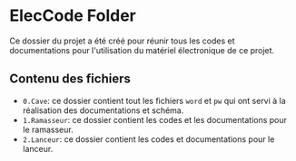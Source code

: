 # ElecCode Folder
Ce dossier du projet a été créé pour réunir tous les codes et documentations pour l'utilisation du matériel électronique de ce projet.

## Contenu des fichiers
* `0.Cave`: ce dossier contient tout les fichiers `word` et `pw` qui ont servi à la réalisation des documentations et schéma.
* `1.Ramasseur`: ce dossier contient les codes et les documentations pour le ramasseur.
* `2.Lanceur`: ce dossier contient les codes et documentations pour le lanceur.

